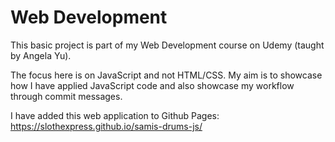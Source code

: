 # Web Development

This basic project is part of my Web Development course on Udemy (taught by Angela Yu).

The focus here is on JavaScript and not HTML/CSS. My aim is to showcase how I have applied JavaScript code and also showcase my workflow through commit messages.

I have added this web application to Github Pages: https://slothexpress.github.io/samis-drums-js/
